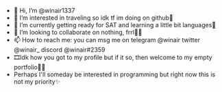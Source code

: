 - 👋 Hi, I’m @winair1337
- 👀 I’m interested in traveling so idk tf im doing on github🦔
- 🌱 I’m currently getting ready for SAT and learning a little bit languages📌
- 💞️ I’m looking to collaborate on nothing, frrl🐱‍👤
- 📫 How to reach me: you can msg me on telegram @winair
                                         twitter @winair_
                                         discord @winair#2359
- 🎞Idk how you got to my profile but if it so, then welcome to my empty portfolio🤷‍♀️
- Perhaps I'll someday be interested in programming but right now this is not my priority✨
                                         
                                         

<!---
winair1337/winair1337 is a ✨ special ✨ repository because its `README.md` (this file) appears on your GitHub profile.
You can click the Preview link to take a look at your changes.
--->
